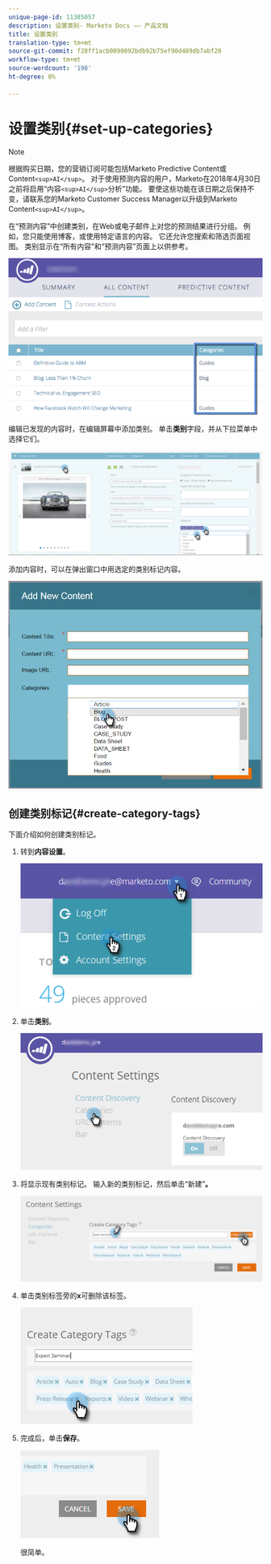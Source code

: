 ```yaml
---
unique-page-id: 11385057
description: 设置类别- Marketo Docs —— 产品文档
title: 设置类别
translation-type: tm+mt
source-git-commit: f28ff1acb0090892bdb92b75ef90d489db7abf20
workflow-type: tm+mt
source-wordcount: '198'
ht-degree: 0%

---
```



# 设置类别{#set-up-categories}

>[!NOTE]
>
>根据购买日期，您的营销订阅可能包括Marketo Predictive Content或Content`<sup>AI</sup>`。 对于使用预测内容的用户，Marketo在2018年4月30日之前将启用“内容`<sup>AI</sup>`分析”功能。 要使这些功能在该日期之后保持不变，请联系您的Marketo Customer Success Manager以升级到Marketo Content`<sup>AI</sup>`。

在“预测内容”中创建类别，在Web或电子邮件上对您的预测结果进行分组。 例如，您只能使用博客，或使用特定语言的内容。 它还允许您搜索和筛选页面视图。  类别显示在“所有内容”和“预测内容”页面上以供参考。

![](assets/image2017-10-3-9-3a3-3a44.png)

编辑已发现的内容时，在编辑屏幕中添加类别。 单击&#x200B;**类别**&#x200B;字段，并从下拉菜单中选择它们。

![](assets/two.png)

添加内容时，可以在弹出窗口中用选定的类别标记内容。

![](assets/add-new-content-dropdown-hand.png)

## 创建类别标记{#create-category-tags}

下面介绍如何创建类别标记。

1. 转到&#x200B;**内容设置**。

   ![](assets/settings-dropdown-hand-1.png)

1. 单击&#x200B;**类别**。

   ![](assets/content-discovery-categories-hand.png)

1. 将显示现有类别标记。 输入新的类别标记，然后单击“新建”**。**

   ![](assets/content-settings-create-cat-tags-hand.png)

1. 单击类别标签旁的&#x200B;**x**&#x200B;可删除该标签。

   ![](assets/remove-category-tag-updated.png)

1. 完成后，单击&#x200B;**保存**。

   ![](assets/save-new.png)

   很简单。

